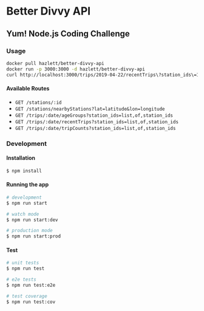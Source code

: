 # Better Divvy API
## Yum! Node.js Coding Challenge

### Usage
```bash
docker pull hazlett/better-divvy-api
docker run -p 3000:3000 -d hazlett/better-divvy-api
curl http://localhost:3000/trips/2019-04-22/recentTrips\?station_ids\=16,17 -H "x-api-token: 12345"
```

#### Available Routes
- `GET /stations/:id`
- `GET /stations/nearbyStations?lat=latitude&lon=longitude`
- `GET /trips/:date/ageGroups?station_ids=list,of,station_ids`
- `GET /trips/:date/recentTrips?station_ids=list,of,station_ids`
- `GET /trips/:date/tripCounts?station_ids=list,of,station_ids`

### Development

#### Installation

```bash
$ npm install
```

#### Running the app

```bash
# development
$ npm run start

# watch mode
$ npm run start:dev

# production mode
$ npm run start:prod
```

#### Test

```bash
# unit tests
$ npm run test

# e2e tests
$ npm run test:e2e

# test coverage
$ npm run test:cov
```